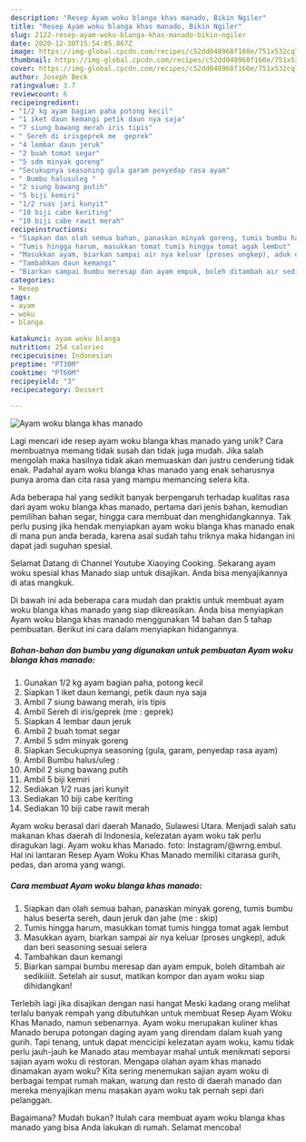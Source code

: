 ```yaml
---
description: "Resep Ayam woku blanga khas manado, Bikin Ngiler"
title: "Resep Ayam woku blanga khas manado, Bikin Ngiler"
slug: 2122-resep-ayam-woku-blanga-khas-manado-bikin-ngiler
date: 2020-12-30T15:54:05.867Z
image: https://img-global.cpcdn.com/recipes/c52dd048968f160e/751x532cq70/ayam-woku-blanga-khas-manado-foto-resep-utama.jpg
thumbnail: https://img-global.cpcdn.com/recipes/c52dd048968f160e/751x532cq70/ayam-woku-blanga-khas-manado-foto-resep-utama.jpg
cover: https://img-global.cpcdn.com/recipes/c52dd048968f160e/751x532cq70/ayam-woku-blanga-khas-manado-foto-resep-utama.jpg
author: Joseph Beck
ratingvalue: 3.7
reviewcount: 6
recipeingredient:
- "1/2 kg ayam bagian paha potong kecil"
- "1 iket daun kemangi petik daun nya saja"
- "7 siung bawang merah iris tipis"
- " Sereh di irisgeprek me  geprek"
- "4 lembar daun jeruk"
- "2 buah tomat segar"
- "5 sdm minyak goreng"
- "Secukupnya seasoning gula garam penyedap rasa ayam"
- " Bumbu halusuleg "
- "2 siung bawang putih"
- "5 biji kemiri"
- "1/2 ruas jari kunyit"
- "10 biji cabe keriting"
- "10 biji cabe rawit merah"
recipeinstructions:
- "Siapkan dan olah semua bahan, panaskan minyak goreng, tumis bumbu halus beserta sereh, daun jeruk dan jahe (me : skip)"
- "Tumis hingga harum, masukkan tomat tumis hingga tomat agak lembut"
- "Masukkan ayam, biarkan sampai air nya keluar (proses ungkep), aduk dan beri seasoning sesuai selera"
- "Tambahkan daun kemangi"
- "Biarkan sampai bumbu meresap dan ayam empuk, boleh ditambah air sedikiiiit. Setelah air susut, matikan kompor dan ayam woku siap dihidangkan!"
categories:
- Resep
tags:
- ayam
- woku
- blanga

katakunci: ayam woku blanga 
nutrition: 254 calories
recipecuisine: Indonesian
preptime: "PT30M"
cooktime: "PT60M"
recipeyield: "3"
recipecategory: Dessert

---
```



![Ayam woku blanga khas manado](https://img-global.cpcdn.com/recipes/c52dd048968f160e/751x532cq70/ayam-woku-blanga-khas-manado-foto-resep-utama.jpg)

Lagi mencari ide resep ayam woku blanga khas manado yang unik? Cara membuatnya memang tidak susah dan tidak juga mudah. Jika salah mengolah maka hasilnya tidak akan memuaskan dan justru cenderung tidak enak. Padahal ayam woku blanga khas manado yang enak seharusnya punya aroma dan cita rasa yang mampu memancing selera kita.

Ada beberapa hal yang sedikit banyak berpengaruh terhadap kualitas rasa dari ayam woku blanga khas manado, pertama dari jenis bahan, kemudian pemilihan bahan segar, hingga cara membuat dan menghidangkannya. Tak perlu pusing jika hendak menyiapkan ayam woku blanga khas manado enak di mana pun anda berada, karena asal sudah tahu triknya maka hidangan ini dapat jadi suguhan spesial.

Selamat Datang di Channel Youtube Xiaoying Cooking. Sekarang ayam woku spesial khas Manado siap untuk disajikan. Anda bisa menyajikannya di atas mangkuk.


Di bawah ini ada beberapa cara mudah dan praktis untuk membuat ayam woku blanga khas manado yang siap dikreasikan. Anda bisa menyiapkan Ayam woku blanga khas manado menggunakan 14 bahan dan 5 tahap pembuatan. Berikut ini cara dalam menyiapkan hidangannya.

<!--inarticleads1-->

##### Bahan-bahan dan bumbu yang digunakan untuk pembuatan Ayam woku blanga khas manado:

1. Gunakan 1/2 kg ayam bagian paha, potong kecil
1. Siapkan 1 iket daun kemangi, petik daun nya saja
1. Ambil 7 siung bawang merah, iris tipis
1. Ambil  Sereh di iris/geprek (me : geprek)
1. Siapkan 4 lembar daun jeruk
1. Ambil 2 buah tomat segar
1. Ambil 5 sdm minyak goreng
1. Siapkan Secukupnya seasoning (gula, garam, penyedap rasa ayam)
1. Ambil  Bumbu halus/uleg :
1. Ambil 2 siung bawang putih
1. Ambil 5 biji kemiri
1. Sediakan 1/2 ruas jari kunyit
1. Sediakan 10 biji cabe keriting
1. Sediakan 10 biji cabe rawit merah


Ayam woku berasal dari daerah Manado, Sulawesi Utara. Menjadi salah satu makanan khas daerah di Indonesia, kelezatan ayam woku tak perlu diragukan lagi. Ayam woku khas Manado. foto: Instagram/@wrng.embul. Hal ini lantaran Resep Ayam Woku Khas Manado memiliki citarasa gurih, pedas, dan aroma yang wangi. 

<!--inarticleads2-->

##### Cara membuat Ayam woku blanga khas manado:

1. Siapkan dan olah semua bahan, panaskan minyak goreng, tumis bumbu halus beserta sereh, daun jeruk dan jahe (me : skip)
1. Tumis hingga harum, masukkan tomat tumis hingga tomat agak lembut
1. Masukkan ayam, biarkan sampai air nya keluar (proses ungkep), aduk dan beri seasoning sesuai selera
1. Tambahkan daun kemangi
1. Biarkan sampai bumbu meresap dan ayam empuk, boleh ditambah air sedikiiiit. Setelah air susut, matikan kompor dan ayam woku siap dihidangkan!


Terlebih lagi jika disajikan dengan nasi hangat Meski kadang orang melihat terlalu banyak rempah yang dibutuhkan untuk membuat Resep Ayam Woku Khas Manado, namun sebenarnya. Ayam woku merupakan kuliner khas Manado berupa potongan daging ayam yang direndam dalam kuah yang gurih. Tapi tenang, untuk dapat mencicipi kelezatan ayam woku, kamu tidak perlu jauh-jauh ke Manado atau membayar mahal untuk menikmati seporsi sajian ayam woku di restoran. Mengapa olahan ayam khas manado dinamakan ayam woku? Kita sering menemukan sajian ayam woku di berbagai tempat rumah makan, warung dan resto di daerah manado dan mereka menyajikan menu masakan ayam woku tak pernah sepi dari pelanggan. 

Bagaimana? Mudah bukan? Itulah cara membuat ayam woku blanga khas manado yang bisa Anda lakukan di rumah. Selamat mencoba!
